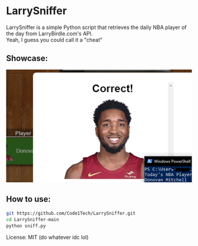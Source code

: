# LarrySniffer
LarrySniffer is a simple Python script that retrieves the daily NBA player of the day from LarryBirdle.com's API.   
Yeah, I guess you could call it a "cheat"  

## Showcase:
![Image](Showcase.png)  

## How to use:
```bash
git https://github.com/Code1Tech/LarrySniffer.git
cd LarrySniffer-main
python sniff.py
```
  
  
License: MIT (do whatever idc lol)
